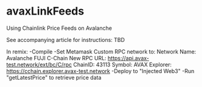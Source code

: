 # avaxLinkFeeds
Using Chainlink Price Feeds on Avalanche

See accompanying article for instructions: TBD

In remix:
-Compile
-Set Metamask Custom RPC network to:
Network Name: Avalanche FUJI C-Chain
New RPC URL: https://api.avax-test.network/ext/bc/C/rpc
ChainID: 43113
Symbol: AVAX
Explorer: https://cchain.explorer.avax-test.network
-Deploy to "Injected Web3"
-Run "getLatestPrice" to retrieve price data
